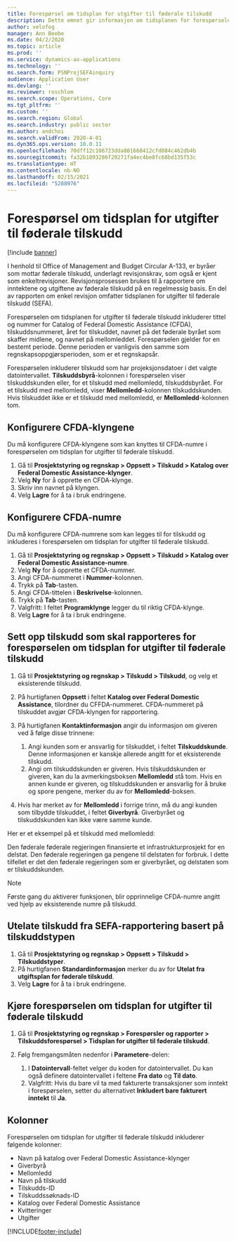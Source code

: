 ```yaml
---
title: Forespørsel om tidsplan for utgifter til føderale tilskudd
description: Dette emnet gir informasjon om tidsplanen for forespørselen om tidsplan for utgifter til føderale tilskudd.
author: velofog
manager: Ann Beebe
ms.date: 04/2/2020
ms.topic: article
ms.prod: ''
ms.service: dynamics-ax-applications
ms.technology: ''
ms.search.form: PSNProjSEFAinquiry
audience: Application User
ms.devlang: ''
ms.reviewer: roschlom
ms.search.scope: Operations, Core
ms.tgt_pltfrm: ''
ms.custom: ''
ms.search.region: Global
ms.search.industry: public sector
ms.author: andchoi
ms.search.validFrom: 2020-4-01
ms.dyn365.ops.version: 10.0.11
ms.openlocfilehash: 70dff12c106723dda801668412cfd084c462db4b
ms.sourcegitcommit: fa32b1893286f20271fa4ec4be8fc68bd135f53c
ms.translationtype: HT
ms.contentlocale: nb-NO
ms.lasthandoff: 02/15/2021
ms.locfileid: "5288976"
---
```

# <a name="schedule-of-expenditures-of-federal-awards-inquiry"></a>Forespørsel om tidsplan for utgifter til føderale tilskudd

[!include [banner](../includes/banner.md)]

I henhold til Office of Management and Budget Circular A-133, er byråer som mottar føderale tilskudd, underlagt revisjonskrav, som også er kjent som enkeltrevisjoner. Revisjonsprosessen brukes til å rapportere om inntektene og utgiftene av føderale tilskudd på en regelmessig basis. En del av rapporten om enkel revisjon omfatter tidsplanen for utgifter til føderale tilskudd (SEFA).

Forespørselen om tidsplanen for utgifter til føderale tilskudd inkluderer tittel og nummer for Catalog of Federal Domestic Assistance (CFDA), tilskuddsnummeret, året for tilskuddet, navnet på det føderale byrået som skaffer midlene, og navnet på mellomleddet. Forespørselen gjelder for en bestemt periode. Denne perioden er vanligvis den samme som regnskapsoppgjørsperioden, som er et regnskapsår.

Forespørselen inkluderer tilskudd som har projeksjonsdatoer i det valgte datointervallet. **Tilskuddsbyrå**-kolonnen i forespørselen viser tilskuddskunden eller, for et tilskudd med mellomledd, tilskuddsbyrået. For et tilskudd med mellomledd, viser **Mellomledd**-kolonnen tilskuddskunden. Hvis tilskuddet ikke er et tilskudd med mellomledd, er **Mellomledd**-kolonnen tom.

## <a name="set-up-the-cfda-clusters"></a>Konfigurere CFDA-klyngene

Du må konfigurere CFDA-klyngene som kan knyttes til CFDA-numre i forespørselen om tidsplan for utgifter til føderale tilskudd.

1. Gå til **Prosjektstyring og regnskap \> Oppsett \> Tilskudd \> Katalog over Federal Domestic Assistance-klynger**.
2. Velg **Ny** for å opprette en CFDA-klynge.
3. Skriv inn navnet på klyngen.
4. Velg **Lagre** for å ta i bruk endringene.

## <a name="set-up-cfda-numbers"></a>Konfigurere CFDA-numre

Du må konfigurere CFDA-numrene som kan legges til for tilskudd og inkluderes i forespørselen om tidsplan for utgifter til føderale tilskudd.

1. Gå til **Prosjektstyring og regnskap \> Oppsett \> Tilskudd \> Katalog over Federal Domestic Assistance-numre**.
2. Velg **Ny** for å opprette et CFDA-nummer.
3. Angi CFDA-nummeret i **Nummer**-kolonnen.
4. Trykk på **Tab**-tasten.
5. Angi CFDA-tittelen i **Beskrivelse**-kolonnen.
6. Trykk på **Tab**-tasten.
7. Valgfritt: I feltet **Programklynge** legger du til riktig CFDA-klynge.
8. Velg **Lagre** for å ta i bruk endringene.

## <a name="set-up-grants-to-report-for-the-schedule-of-expenditures-of-federal-awards-inquiry"></a>Sett opp tilskudd som skal rapporteres for forespørselen om tidsplan for utgifter til føderale tilskudd

1. Gå til **Prosjektstyring og regnskap \> Tilskudd \> Tilskudd**, og velg et eksisterende tilskudd.
2. På hurtigfanen **Oppsett** i feltet **Katalog over Federal Domestic Assistance**, tilordner du CFFDA-nummeret. CFDA-nummeret på tilskuddet avgjør CFDA-klyngen for rapportering.
3. På hurtigfanen **Kontaktinformasjon** angir du informasjon om giveren ved å følge disse trinnene:

    1. Angi kunden som er ansvarlig for tilskuddet, i feltet **Tilskuddskunde**. Denne informasjonen er kanskje allerede angitt for et eksisterende tilskudd.
    2. Angi om tilskuddskunden er giveren. Hvis tilskuddskunden er giveren, kan du la avmerkingsboksen **Mellomledd** stå tom. Hvis en annen kunde er giveren, og tilskuddskunden er ansvarlig for å bruke og spore pengene, merker du av for **Mellomledd**-boksen.

4. Hvis har merket av for **Mellomledd** i forrige trinn, må du angi kunden som tilbydde tilskuddet, i feltet **Giverbyrå**. Giverbyrået og tilskuddskunden kan ikke være samme kunde.

Her er et eksempel på et tilskudd med mellomledd:

Den føderale føderale regjeringen finansierte et infrastrukturprosjekt for en delstat. Den føderale regjeringen ga pengene til delstaten for forbruk. I dette tilfellet er det den føderale regjeringen som er giverbyrået, og delstaten som er tilskuddskunden.

> [!NOTE] 
> Første gang du aktiverer funksjonen, blir opprinnelige CFDA-numre angitt ved hjelp av eksisterende numre på tilskudd.

## <a name="exclude-grants-from-sefa-reporting-based-on-the-grant-type"></a>Utelate tilskudd fra SEFA-rapportering basert på tilskuddstypen

1. Gå til **Prosjektstyring og regnskap \> Oppsett \> Tilskudd \> Tilskuddstyper**.
2. På hurtigfanen **Standardinformasjon** merker du av for **Utelat fra utgiftsplan for føderale tilskudd**.
3. Velg **Lagre** for å ta i bruk endringene.

## <a name="run-the-schedule-of-expenditures-of-federal-awards-inquiry"></a>Kjøre forespørselen om tidsplan for utgifter til føderale tilskudd

1. Gå til **Prosjektstyring og regnskap \> Forespørsler og rapporter \> Tilskuddsforespørsel \> Tidsplan for utgifter til føderale tilskudd**.
2. Følg fremgangsmåten nedenfor i **Parametere**-delen:

    1. I **Datointervall**-feltet velger du koden for datointervallet. Du kan også definere datointervallet i feltene **Fra dato** og **Til dato**.
    2. Valgfritt: Hvis du bare vil ta med fakturerte transaksjoner som inntekt i forespørselen, setter du alternativet **Inkludert bare fakturert inntekt** til **Ja**.

## <a name="columns"></a>Kolonner

Forespørselen om tidsplan for utgifter til føderale tilskudd inkluderer følgende kolonner:

- Navn på katalog over Federal Domestic Assistance-klynger
- Giverbyrå
- Mellomledd
- Navn på tilskudd
- Tilskudds-ID
- Tilskuddssøknads-ID
- Katalog over Federal Domestic Assistance
- Kvitteringer
- Utgifter


[!INCLUDE[footer-include](../includes/footer-banner.md)]